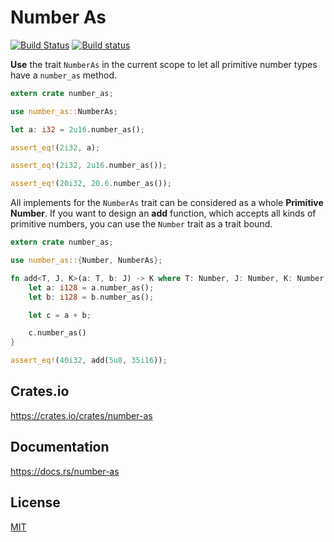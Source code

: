 Number As
====================

[![Build Status](https://travis-ci.org/magiclen/number-as.svg?branch=master)](https://travis-ci.org/magiclen/number-as)
[![Build status](https://ci.appveyor.com/api/projects/status/v7knqgroqwnf4r2r/branch/master?svg=true)](https://ci.appveyor.com/project/magiclen/number-as/branch/master)

**Use** the trait `NumberAs` in the current scope to let all primitive number types have a `number_as` method.

```rust
extern crate number_as;

use number_as::NumberAs;

let a: i32 = 2u16.number_as();

assert_eq!(2i32, a);

assert_eq!(2i32, 2u16.number_as());

assert_eq!(20i32, 20.6.number_as());
```

All implements for the `NumberAs` trait can be considered as a whole **Primitive Number**. If you want to design an **add** function, which accepts all kinds of primitive numbers,
you can use the `Number` trait as a trait bound.

```rust
extern crate number_as;

use number_as::{Number, NumberAs};

fn add<T, J, K>(a: T, b: J) -> K where T: Number, J: Number, K: Number, i128: NumberAs<K> {
    let a: i128 = a.number_as();
    let b: i128 = b.number_as();

    let c = a + b;

    c.number_as()
}

assert_eq!(40i32, add(5u8, 35i16));
```

## Crates.io

https://crates.io/crates/number-as

## Documentation

https://docs.rs/number-as

## License

[MIT](LICENSE)